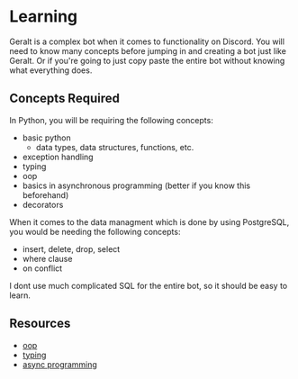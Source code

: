 # Learning

Geralt is a complex bot when it comes to functionality on Discord. You will need to know many concepts before jumping in and creating a bot just like Geralt. Or if you're going to just copy paste the entire bot without knowing what everything does.

## Concepts Required

In Python, you will be requiring the following concepts:
- basic python
  - data types, data structures, functions, etc.
- exception handling
- typing
- oop
- basics in asynchronous programming (better if you know this beforehand)
- decorators

When it comes to the data managment which is done by using PostgreSQL, you would be needing the following concepts:
- insert, delete, drop, select
- where clause
- on conflict

I dont use much complicated SQL for the entire bot, so it should be easy to learn.


## Resources
- [oop](https://www.youtube.com/watch?v=ZDa-Z5JzLYM&list=PL-osiE80TeTsqhIuOqKhwlXsIBIdSeYtc)
- [typing](https://realpython.com/python-type-checking/)
- [async programming](https://realpython.com/python-async-features/)
